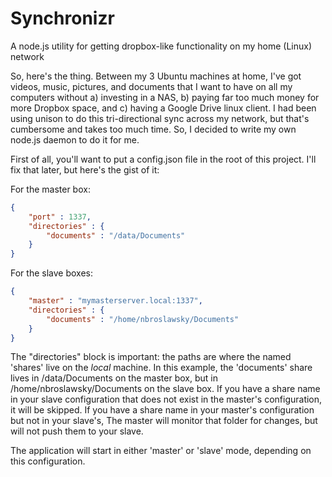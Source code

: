 Synchronizr
===========

A node.js utility for getting dropbox-like functionality on my home (Linux) network

So, here's the thing. Between my 3 Ubuntu machines at home, I've got videos, music, pictures, and documents that I want to have on all my computers without a) investing in a NAS, b) paying far too much money for more Dropbox space, and c) having a Google Drive linux client. I had been using unison to do this tri-directional sync across my network, but that's cumbersome and takes too much time. So, I decided to write my own node.js daemon to do it for me.

First of all, you'll want to put a config.json file in the root of this project. I'll fix that later, but here's the gist of it:

For the master box:
```json
{
	"port" : 1337,
	"directories" : {
		"documents" : "/data/Documents"
	}
}
```

For the slave boxes:
```json
{
	"master" : "mymasterserver.local:1337",
	"directories" : {
		"documents" : "/home/nbroslawsky/Documents"
	}
}
```

The "directories" block is important: the paths are where the named 'shares' live on the _local_ machine. In this example, the 'documents' share lives in /data/Documents on the master box, but in /home/nbroslawsky/Documents on the slave box. If you have a share name in your slave configuration that does not exist in the master's configuration, it will be skipped. If you have a share name in your master's configuration but not in your slave's, The master will monitor that folder for changes, but will not push them to your slave.

The application will start in either 'master' or 'slave' mode, depending on this configuration.